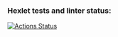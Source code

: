 ### Hexlet tests and linter status:
[![Actions Status](https://github.com/hal-ras/frontend-project-11/actions/workflows/hexlet-check.yml/badge.svg)](https://github.com/hal-ras/frontend-project-11/actions)
